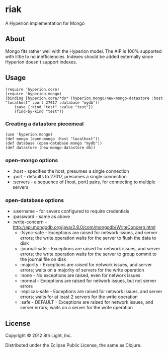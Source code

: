 # riak

A Hyperion implementation for Mongo

## About

Mongo fits rather well with the Hyperion model.  The AIP is 100% supported with little to no inefficiencies.
Indexes should be added externally since Hyperion doesn't support indexes.

## Usage

    (require 'hyperion.core)
    (require 'hyperion.mongo)
    (binding [hyperion.core/*ds* (hyperion.mongo/new-mongo-datastore :host "localhost" :port 27017 :database "mydb")]
        (save {:kind "test" :value "test"})
        (find-by-kind "test"))

### Creating a datastore piecemeal

    (use 'hyperion.mongo)
    (def mongo (open-mongo :host "localhost"))
    (def database (open-database mongo "mydb"))
    (def datastore (new-mongo-datastore db))

### open-mongo options

 * :host - specifies the host, presumes a single connection
 * :port - defaults to 27017, presumes a single connection
 * :servers - a sequence of [host, port] pairs, for connecting to multiple servers

### open-database options

 * :username - for severs configured to require credentials
 * :password - same as above
 * :write-concern - http://api.mongodb.org/java/2.8.0/com/mongodb/WriteConcern.html
    * :fsync-safe - Exceptions are raised for network issues, and server errors; the write operation waits for the server to flush the data to disk
    * :journal-safe - Exceptions are raised for network issues, and server errors; the write operation waits for the server to group commit to the journal file on disk
    * :majority - Exceptions are raised for network issues, and server errors; waits on a majority of servers for the write operation
    * :none - No exceptions are raised, even for network issues
    * :normal - Exceptions are raised for network issues, but not server errors
    * :replicas-safe - Exceptions are raised for network issues, and server errors; waits for at least 2 servers for the write operation
    * :safe - DEFAULT - Exceptions are raised for network issues, and server errors; waits on a server for the write operation

## License

Copyright © 2012 8th Light, Inc.

Distributed under the Eclipse Public License, the same as Clojure.
